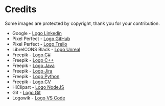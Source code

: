 # Credits

Some images are protected by copyright, thank you for your contribution.

* Google - [Logo Linkedin](https://www.flaticon.com/fr/icone-gratuite/logo-linkedin_61109)
* Pixel Perfect - [Logo GitHub](https://www.flaticon.com/fr/icone-gratuite/github_2111432)
* Pixel Perfect - [Logo Trello](https://www.flaticon.com/free-icon/trello_2111656)
* LibreICONS Black - [Logo Unreal](https://icon-icons.com/icon/brand-unreal-engine/158645)
* Freepik - [Logo C#](https://www.flaticon.com/free-icon/c-sharp_6132221)
* Freepik - [Logo C++](https://www.flaticon.com/free-icon/c_6132222)
* Freepik - [Logo Java](https://www.flaticon.com/free-icon/java_5968282)
* Freepik - [Logo Jira](https://www.flaticon.com/free-icon/jira_5968875)
* Freepik - [Logo Python](https://www.flaticon.com/free-icon/python_5968350)
* Freepik - [Logo CV](https://www.flaticon.com/free-icon/cv_3135686)
* HiClipart - [Logo NodeJS](https://www.hiclipart.com/free-transparent-background-png-clipart-fcxmi)
* Git - [Logo Git](https://git-scm.com/downloads/logos)
* Logowik - [Logo VS Code](https://logowik.com/visual-studio-code-vector-logo-1-5273.html)
